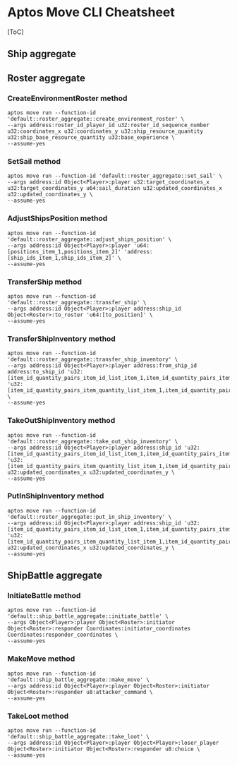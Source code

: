 # Aptos Move CLI Cheatsheet

[ToC]

## Ship aggregate

## Roster aggregate

### CreateEnvironmentRoster method

```shell
aptos move run --function-id 'default::roster_aggregate::create_environment_roster' \
--args address:roster_id_player_id u32:roster_id_sequence_number u32:coordinates_x u32:coordinates_y u32:ship_resource_quantity u32:ship_base_resource_quantity u32:base_experience \
--assume-yes
```

### SetSail method

```shell
aptos move run --function-id 'default::roster_aggregate::set_sail' \
--args address:id Object<Player>:player u32:target_coordinates_x u32:target_coordinates_y u64:sail_duration u32:updated_coordinates_x u32:updated_coordinates_y \
--assume-yes
```

### AdjustShipsPosition method

```shell
aptos move run --function-id 'default::roster_aggregate::adjust_ships_position' \
--args address:id Object<Player>:player 'u64:[positions_item_1,positions_item_2]' 'address:[ship_ids_item_1,ship_ids_item_2]' \
--assume-yes
```

### TransferShip method

```shell
aptos move run --function-id 'default::roster_aggregate::transfer_ship' \
--args address:id Object<Player>:player address:ship_id Object<Roster>:to_roster 'u64:[to_position]' \
--assume-yes
```

### TransferShipInventory method

```shell
aptos move run --function-id 'default::roster_aggregate::transfer_ship_inventory' \
--args address:id Object<Player>:player address:from_ship_id address:to_ship_id 'u32:[item_id_quantity_pairs_item_id_list_item_1,item_id_quantity_pairs_item_id_list_item_2]' 'u32:[item_id_quantity_pairs_item_quantity_list_item_1,item_id_quantity_pairs_item_quantity_list_item_2]' \
--assume-yes
```

### TakeOutShipInventory method

```shell
aptos move run --function-id 'default::roster_aggregate::take_out_ship_inventory' \
--args address:id Object<Player>:player address:ship_id 'u32:[item_id_quantity_pairs_item_id_list_item_1,item_id_quantity_pairs_item_id_list_item_2]' 'u32:[item_id_quantity_pairs_item_quantity_list_item_1,item_id_quantity_pairs_item_quantity_list_item_2]' u32:updated_coordinates_x u32:updated_coordinates_y \
--assume-yes
```

### PutInShipInventory method

```shell
aptos move run --function-id 'default::roster_aggregate::put_in_ship_inventory' \
--args address:id Object<Player>:player address:ship_id 'u32:[item_id_quantity_pairs_item_id_list_item_1,item_id_quantity_pairs_item_id_list_item_2]' 'u32:[item_id_quantity_pairs_item_quantity_list_item_1,item_id_quantity_pairs_item_quantity_list_item_2]' u32:updated_coordinates_x u32:updated_coordinates_y \
--assume-yes
```

## ShipBattle aggregate

### InitiateBattle method

```shell
aptos move run --function-id 'default::ship_battle_aggregate::initiate_battle' \
--args Object<Player>:player Object<Roster>:initiator Object<Roster>:responder Coordinates:initiator_coordinates Coordinates:responder_coordinates \
--assume-yes
```

### MakeMove method

```shell
aptos move run --function-id 'default::ship_battle_aggregate::make_move' \
--args address:id Object<Player>:player Object<Roster>:initiator Object<Roster>:responder u8:attacker_command \
--assume-yes
```

### TakeLoot method

```shell
aptos move run --function-id 'default::ship_battle_aggregate::take_loot' \
--args address:id Object<Player>:player Object<Player>:loser_player Object<Roster>:initiator Object<Roster>:responder u8:choice \
--assume-yes
```

